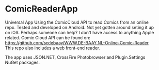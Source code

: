 # ComicReaderApp
Universal App Using the ComicCloud API to read Comics from an online repo.
Tested and developed on Android. Not yet gotten around seting it up on iOS. Perhaps someone can help? 
I don't have access to anything Apple related.
Comic Cloud API can be found on: https://github.com/scdebaay/WWW.DE-BAAY.NL-Online-Comic-Reader
This repo also includes a web front-end reader.

The app uses JSON.NET, CrossFire Photobrowser and Plugin.Settings NuGet packages.
